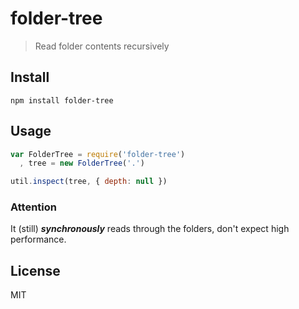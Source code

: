 # folder-tree
> Read folder contents recursively

## Install
```npm install folder-tree```

## Usage
```javascript
var FolderTree = require('folder-tree')
  , tree = new FolderTree('.')

util.inspect(tree, { depth: null })
```

### Attention
It (still) ***synchronously*** reads through the folders, don't expect high performance.

## License
MIT
